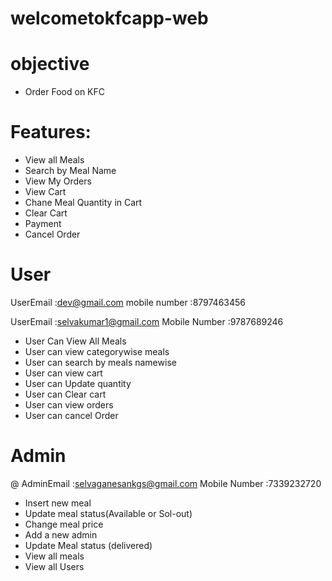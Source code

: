 # welcometokfcapp-web

 # objective
 * Order Food on KFC

# Features:

* View all Meals
* Search by Meal Name
*  View My Orders
*  View Cart
*  Chane Meal Quantity in Cart
*  Clear Cart
*  Payment 
*  Cancel Order

# User
UserEmail :dev@gmail.com mobile number :8797463456

UserEmail :selvakumar1@gmail.com Mobile Number :9787689246

* User Can View All Meals
* User can view categorywise meals
* User can search by meals namewise
* User can view cart
* User can Update quantity
* User can Clear cart
* User can view orders
* User can cancel Order 

# Admin
@ AdminEmail :selvaganesankgs@gmail.com 
Mobile Number :7339232720
* Insert new meal
* Update meal status(Available or Sol-out)
* Change meal price
* Add a new admin
* Update Meal status (delivered)
* View all meals
* View all Users

